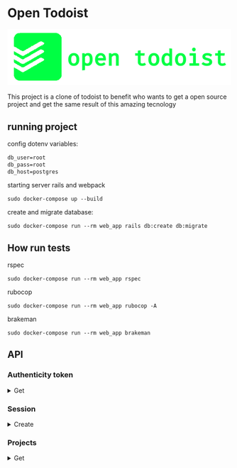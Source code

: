 # Open Todoist

![logo](./public/open_todoist_logo.png)

This project is a clone of todoist to benefit who wants to get a open source project and get the same result of this
amazing tecnology

## running project

config dotenv variables:
```
db_user=root
db_pass=root
db_host=postgres
```

starting server rails and webpack
```
sudo docker-compose up --build
```

create and migrate database:
```
sudo docker-compose run --rm web_app rails db:create db:migrate
```

## How run tests

rspec
```
sudo docker-compose run --rm web_app rspec
```

rubocop
```
sudo docker-compose run --rm web_app rubocop -A
```

brakeman
```
sudo docker-compose run --rm web_app brakeman
```

## API

### Authenticity token

<details>
  <summary>Get</summary>

  - curl:
    ```shell
    curl -X "GET" 'http://localhost:3000' --cookie-jar cookie | grep csrf
    ```

  - return:
    ```HTML
    <meta name="csrf-token" content="+io2dtE6WwojAf+w1Uc0zuObAOOZ7INTyGT5M5wjagWEUw3O5M3fZrun4HHbLYouFDhn5rl5Seuo1PJgCTNJTg==" />
    ```
</details>

### Session

<details>
  <summary>Create</summary>

  - curl:
    ```shell
    curl -kv -H 'Content-Type: application/json' -d '{"users": { "email": "root@root.com", "password": "123456"}, "authenticity_token": "eZHlcA3MW7i4Kfl6lo4i7wvE6V54x3SZcdIvWYXT5idHpnjTFgA+rjIzFbp78L3jnXLmAnVcSEA2rBHpw7JbOA==" }' --cookie cookie -X 'POST' "http://localhost:3000/api/v1/sessions" | jq
    ```
  
  - status_code: 201 Created

  - return:
    ```json
    {
      "authentication_token": "2yPsyWBjLPci4xoyzaG4"
    }
    ```
</details>

### Projects

<details>
  <summary>Get</summary>
  
  - curl:
    ```shell
    curl -kv -H 'Content-Type: application/json' -H 'token: 2yPsyWBjLPci4xoyzaG4' --cookie cookie -X 'GET' "http://localhost:3000/api/v1/projects" | jq
    ```

    - status_code: 200 Ok

    - return:
      ```json
      []
      ```
</details>
